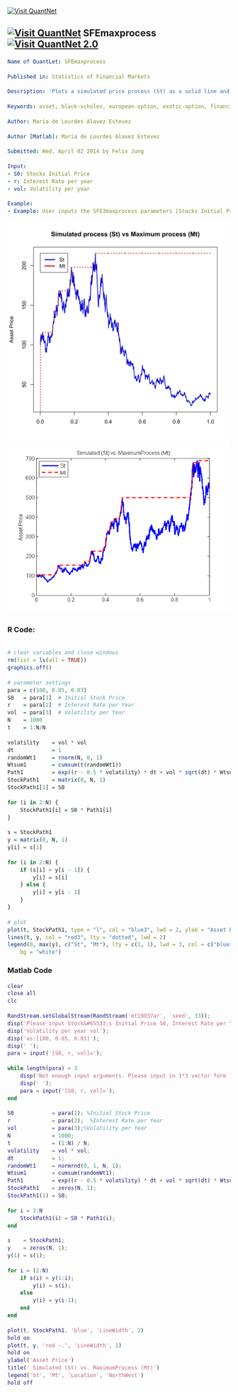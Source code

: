 
[<img src="https://github.com/QuantLet/Styleguide-and-FAQ/blob/master/pictures/banner.png" width="880" alt="Visit QuantNet">](http://quantlet.de/index.php?p=info)

## [<img src="https://github.com/QuantLet/Styleguide-and-Validation-procedure/blob/master/pictures/qloqo.png" alt="Visit QuantNet">](http://quantlet.de/) **SFEmaxprocess**[<img src="https://github.com/QuantLet/Styleguide-and-Validation-procedure/blob/master/pictures/QN2.png" width="60" alt="Visit QuantNet 2.0">](http://quantlet.de/d3/ia)

```yaml
Name of QuantLet: SFEmaxprocess

Published in: Statistics of Financial Markets

Description: 'Plots a simulated price process (St) as a solid line and the maximum process (Mt) as an increasing dotted line.'

Keywords: asset, black-scholes, european-option, exotic-option, financial, graphical representation, option, option-price, plot, maximum process, process, stochastic, stochastic-process, random-walk, wiener-process, brownian-motion, simulation

Author: Maria de Lourdes Alavez Estevez

Author [Matlab]: Maria de Lourdes Alavez Estevez

Submitted: Wed, April 02 2014 by Felix Jung

Input: 
- S0: Stocks Initial Price
- r: Interest Rate per year
- vol: Volatility per year

Example: 
- Example: User inputs the SFE3maxprocess parameters [Stocks Initial Price, Interest Rate, Volatility] like [100,0.05,0.03].

```

![Picture1](SFEmaxprocess.png)
![Picture2](SFEmaxprocess_m.png)

### R Code:
```r

# clear variables and close windows
rm(list = ls(all = TRUE))
graphics.off()

# parameter settings
para = c(100, 0.05, 0.03)
S0   = para[1]  # Initial Stock Price
r    = para[2]  # Interest Rate per Year
vol  = para[3]  # Volatility per Year
N    = 1000
t    = 1:N/N

volatility    = vol * vol
dt            = 1
randomWt1     = rnorm(N, 0, 1)
Wtsum1        = cumsum(t(randomWt1))
Path1         = exp((r - 0.5 * volatility) * dt + vol * sqrt(dt) * Wtsum1)
StockPath1    = matrix(0, N, 1)
StockPath1[1] = S0

for (i in 2:N) {
    StockPath1[i] = S0 * Path1[i]
}

s = StockPath1
y = matrix(0, N, 1)
y[i] = s[1]

for (i in 2:N) {
    if (s[i] > y[i - 1]) {
        y[i] = s[i]
    } else {
        y[i] = y[i - 1]
    }
}

# plot
plot(t, StockPath1, type = "l", col = "blue3", lwd = 2, ylab = "Asset Price", xlab = "", main = "Simulated process (St) vs Maximum process (Mt)")
lines(t, y, col = "red3", lty = "dotted", lwd = 2)
legend(0, max(y), c("St", "Mt"), lty = c(1, 1), lwd = 3, col = c("blue3", "red3"), 
    bg = "white")
```
### Matlab Code
```matlab
clear
close all
clc

RandStream.setGlobalStream(RandStream('mt19937ar', 'seed', 33));
disp('Please input Stock&#65533;s Initial Price S0, Interest Rate per Year r');
disp('Volatility per year vol');
disp('as:[100, 0.05, 0.03]');
disp(' ');
para = input('[S0, r, vol]=');

while length(para) < 3
    disp('Not enough input arguments. Please input in 1*3 vector form like [100, 0.05, 0.03]');
    disp(' ');
    para = input('[S0, r, vol]=');
end

S0            = para(1); %Initial Stock Price
r             = para(2);  %Interest Rate per Year
vol           = para(3);%Volatility per Year
N             = 1000;
t             = (1:N) / N;
volatility    = vol * vol;
dt            = 1;
randomWt1     = normrnd(0, 1, N, 1);
Wtsum1        = cumsum(randomWt1);
Path1         = exp((r - 0.5 * volatility) * dt + vol * sqrt(dt) * Wtsum1);
StockPath1    = zeros(N, 1);
StockPath1(1) = S0;

for i = 2:N
    StockPath1(i) = S0 * Path1(i);
end

s    = StockPath1;
y    = zeros(N, 1);
y(1) = s(1);

for i = (2:N)
    if s(i) > y(1:i);
        y(i) = s(i);
    else
        y(i) = y(i-1);
    end
end

plot(t, StockPath1, 'blue', 'LineWidth', 2)
hold on
plot(t, y, 'red -.', 'LineWidth', 2)
hold on
ylabel('Asset Price')
title(' Simulated (St) vs. MaximumProcess (Mt)')
legend('St', 'Mt', 'Location', 'NorthWest')
hold off
```
